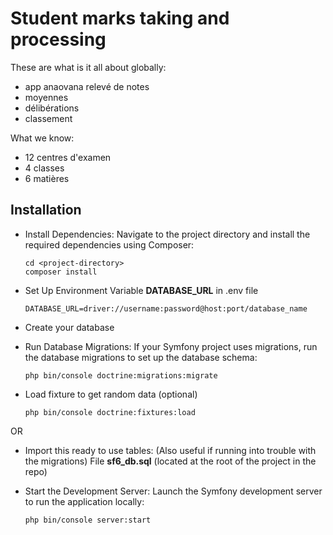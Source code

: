 # Student marks taking and processing

These are what is it all about globally:
   -  app anaovana relevé de notes
   -  moyennes
   -  délibérations
   -  classement


What we know:
   - 12 centres d'examen
   - 4 classes
   - 6 matières


## Installation

- Install Dependencies: Navigate to the project directory and install the required dependencies using Composer:

   ```
   cd <project-directory>
   composer install
   ```

- Set Up Environment Variable **DATABASE_URL** in .env file
    ```
    DATABASE_URL=driver://username:password@host:port/database_name
    ```

- Create your database

- Run Database Migrations: If your Symfony project uses migrations, run the database migrations to set up the database schema:
   ```
   php bin/console doctrine:migrations:migrate
   ```

- Load fixture to get random data (optional)
   ```
   php bin/console doctrine:fixtures:load
   ```
OR
- Import this ready to use tables:
(Also useful if running into trouble with the migrations)
File **sf6_db.sql**
(located at the root of the project in the repo)


- Start the Development Server: Launch the Symfony development server to run the application locally:
   ```
   php bin/console server:start
   ```


